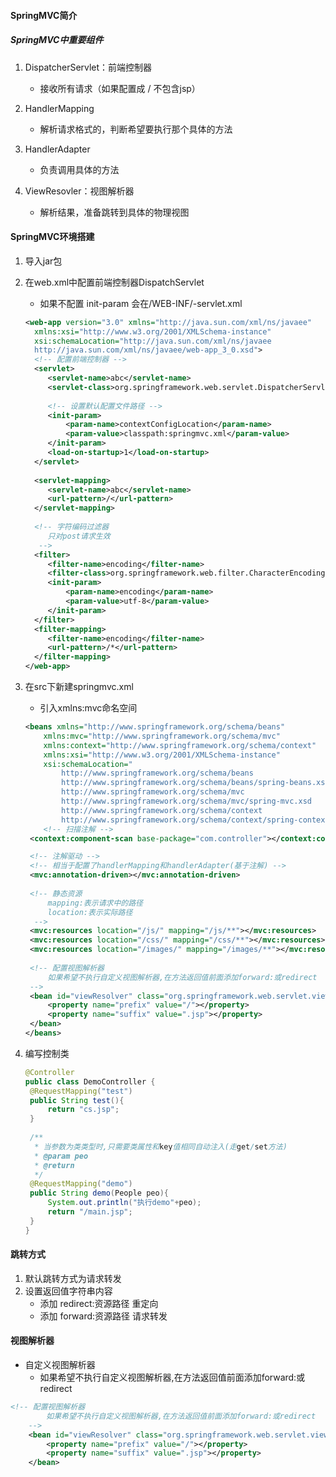 #### SpringMVC简介

##### SpringMVC中重要组件

1. DispatcherServlet：前端控制器
   * 接收所有请求（如果配置成 / 不包含jsp）

2. HandlerMapping
   * 解析请求格式的，判断希望要执行那个具体的方法
3. HandlerAdapter
   * 负责调用具体的方法
4. ViewResovler：视图解析器
   * 解析结果，准备跳转到具体的物理视图

#### SpringMVC环境搭建

1. 导入jar包

2. 在web.xml中配置前端控制器DispatchServlet

   * 如果不配置  init-param  会在/WEB-INF/<servlet-name>-servlet.xml

   ```xml
   <web-app version="3.0" xmlns="http://java.sun.com/xml/ns/javaee"
   	 xmlns:xsi="http://www.w3.org/2001/XMLSchema-instance" 
   	 xsi:schemaLocation="http://java.sun.com/xml/ns/javaee                       
   	 http://java.sun.com/xml/ns/javaee/web-app_3_0.xsd">
   	 <!-- 配置前端控制器 -->
   	 <servlet>
   	 	<servlet-name>abc</servlet-name>
   	 	<servlet-class>org.springframework.web.servlet.DispatcherServlet</servlet-class>
   	 	
   	 	<!-- 设置默认配置文件路径 -->
   	 	<init-param>
   	 		<param-name>contextConfigLocation</param-name>
   	 		<param-value>classpath:springmvc.xml</param-value>
   	 	</init-param>
   	 	<load-on-startup>1</load-on-startup>
   	 </servlet>
   	 
   	 <servlet-mapping>
   	 	<servlet-name>abc</servlet-name>
   	 	<url-pattern>/</url-pattern>
   	 </servlet-mapping>
   	 
   	 <!-- 字符编码过滤器
   	 	只对post请求生效
   	  -->
   	 <filter>
   	 	<filter-name>encoding</filter-name>
   	 	<filter-class>org.springframework.web.filter.CharacterEncodingFilter</filter-class>
   	 	<init-param>
   	 		<param-name>encoding</param-name>
   	 		<param-value>utf-8</param-value>
   	 	</init-param>
   	 </filter>
   	 <filter-mapping>
   	 	<filter-name>encoding</filter-name>
   	 	<url-pattern>/*</url-pattern>
   	 </filter-mapping>
   </web-app>
   ```

3. 在src下新建springmvc.xml

   * 引入xmlns:mvc命名空间

   ```xml
   <beans xmlns="http://www.springframework.org/schema/beans"
       xmlns:mvc="http://www.springframework.org/schema/mvc"
       xmlns:context="http://www.springframework.org/schema/context"
       xmlns:xsi="http://www.w3.org/2001/XMLSchema-instance"
       xsi:schemaLocation="
           http://www.springframework.org/schema/beans
           http://www.springframework.org/schema/beans/spring-beans.xsd
           http://www.springframework.org/schema/mvc
           http://www.springframework.org/schema/mvc/spring-mvc.xsd
           http://www.springframework.org/schema/context
           http://www.springframework.org/schema/context/spring-context.xsd">
       <!-- 扫描注解 -->
   	<context:component-scan base-package="com.controller"></context:component-scan>
   
   	<!-- 注解驱动 -->
   	<!-- 相当于配置了handlerMapping和handlerAdapter(基于注解) -->
   	<mvc:annotation-driven></mvc:annotation-driven>
   	
   	<!-- 静态资源
   		mapping:表示请求中的路径
   		location:表示实际路径
   	 -->
   	<mvc:resources location="/js/" mapping="/js/**"></mvc:resources>
   	<mvc:resources location="/css/" mapping="/css/**"></mvc:resources>
   	<mvc:resources location="/images/" mapping="/images/**"></mvc:resources>
   	
   	<!-- 配置视图解析器 
   		如果希望不执行自定义视图解析器,在方法返回值前面添加forward:或redirect
   	-->
   	<bean id="viewResolver" class="org.springframework.web.servlet.view.InternalResourceViewResolver">
   		<property name="prefix" value="/"></property>
   		<property name="suffix" value=".jsp"></property>
   	</bean>
   </beans>
   ```

4. 编写控制类

   ```java
   @Controller
   public class DemoController {
   	@RequestMapping("test")
   	public String test(){
   		return "cs.jsp";
   	}
   	
   	/**
   	 * 当参数为类类型时,只需要类属性和key值相同自动注入(走get/set方法)
   	 * @param peo
   	 * @return
   	 */
   	@RequestMapping("demo")
   	public String demo(People peo){
   		System.out.println("执行demo"+peo);
   		return "/main.jsp";
   	}
   }
   ```

   

#### 跳转方式

1. 默认跳转方式为请求转发
2. 设置返回值字符串内容
   * 添加 redirect:资源路径	重定向
   * 添加 forward:资源路径    请求转发

#### 视图解析器

* 自定义视图解析器
  * 如果希望不执行自定义视图解析器,在方法返回值前面添加forward:或redirect

```xml
<!-- 配置视图解析器 
		如果希望不执行自定义视图解析器,在方法返回值前面添加forward:或redirect
	-->
	<bean id="viewResolver" class="org.springframework.web.servlet.view.InternalResourceViewResolver">
		<property name="prefix" value="/"></property>
		<property name="suffix" value=".jsp"></property>
	</bean>
```

